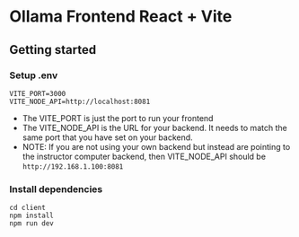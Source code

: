 # Ollama Frontend React + Vite

## Getting started

### Setup .env
```
VITE_PORT=3000
VITE_NODE_API=http://localhost:8081
```
- The VITE_PORT is just the port to run your frontend
- The VITE_NODE_API is the URL for your backend. It needs to match the same port that you have set on your backend.
- NOTE: If you are not using your own backend but instead are pointing to the instructor computer backend, then VITE_NODE_API should be `http://192.168.1.100:8081`

### Install dependencies
```
cd client
npm install
npm run dev
```
